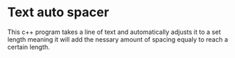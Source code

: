 # Text auto spacer
This c++ program takes a line of text and automatically adjusts it to a set length meaning it will add the nessary amount of spacing equaly to reach a certain length. 
